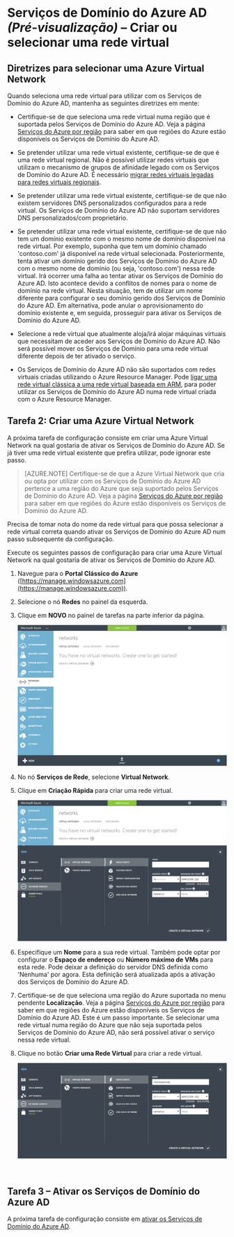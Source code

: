<properties
    pageTitle="Serviços de Domínio do Azure AD: Criar ou selecionar uma rede virtual | Microsoft Azure"
    description="Introdução aos Serviços de Domínio do Azure Active Directory (pré-visualização)"
    services="active-directory-ds"
    documentationCenter=""
    authors="mahesh-unnikrishnan"
    manager="stevenpo"
    editor="curtand"/>

<tags
    ms.service="active-directory-ds"
    ms.workload="identity"
    ms.tgt_pltfrm="na"
    ms.devlang="na"
    ms.topic="get-started-article"
    ms.date="04/25/2016"
    ms.author="maheshu"/>

# Serviços de Domínio do Azure AD *(Pré-visualização)* – Criar ou selecionar uma rede virtual

## Diretrizes para selecionar uma Azure Virtual Network
Quando seleciona uma rede virtual para utilizar com os Serviços de Domínio do Azure AD, mantenha as seguintes diretrizes em mente:

- Certifique-se de que seleciona uma rede virtual numa região que é suportada pelos Serviços de Domínio do Azure AD. Veja a página [Serviços do Azure por região](https://azure.microsoft.com/regions/#services/) para saber em que regiões do Azure estão disponíveis os Serviços de Domínio do Azure AD.

- Se pretender utilizar uma rede virtual existente, certifique-se de que é uma rede virtual regional. Não é possível utilizar redes virtuais que utilizam o mecanismo de grupos de afinidade legado com os Serviços de Domínio do Azure AD. É necessário [migrar redes virtuais legadas para redes virtuais regionais](../virtual-network/virtual-networks-migrate-to-regional-vnet.md).

- Se pretender utilizar uma rede virtual existente, certifique-se de que não existem servidores DNS personalizados configurados para a rede virtual. Os Serviços de Domínio do Azure AD não suportam servidores DNS personalizados/com proprietário.

- Se pretender utilizar uma rede virtual existente, certifique-se de que não tem um domínio existente com o mesmo nome de domínio disponível na rede virtual. Por exemplo, suponha que tem um domínio chamado 'contoso.com' já disponível na rede virtual selecionada. Posteriormente, tenta ativar um domínio gerido dos Serviços de Domínio do Azure AD com o mesmo nome de domínio (ou seja, 'contoso.com') nessa rede virtual. Irá ocorrer uma falha ao tentar ativar os Serviços de Domínio do Azure AD. Isto acontece devido a conflitos de nomes para o nome de domínio na rede virtual. Nesta situação, tem de utilizar um nome diferente para configurar o seu domínio gerido dos Serviços de Domínio do Azure AD. Em alternativa, pode anular o aprovisionamento do domínio existente e, em seguida, prosseguir para ativar os Serviços de Domínio do Azure AD.

- Selecione a rede virtual que atualmente aloja/irá alojar máquinas virtuais que necessitam de aceder aos Serviços de Domínio do Azure AD. Não será possível mover os Serviços de Domínio para uma rede virtual diferente depois de ter ativado o serviço.

- Os Serviços de Domínio do Azure AD não são suportados com redes virtuais criadas utilizando o Azure Resource Manager. Pode [ligar uma rede virtual clássica a uma rede virtual baseada em ARM](../vpn-gateway/virtual-networks-configure-vnet-to-vnet-connection.md), para poder utilizar os Serviços de Domínio do Azure AD numa rede virtual criada com o Azure Resource Manager.


## Tarefa 2: Criar uma Azure Virtual Network
A próxima tarefa de configuração consiste em criar uma Azure Virtual Network na qual gostaria de ativar os Serviços de Domínio do Azure AD. Se já tiver uma rede virtual existente que prefira utilizar, pode ignorar este passo.

> [AZURE.NOTE] Certifique-se de que a Azure Virtual Network que cria ou opta por utilizar com os Serviços de Domínio do Azure AD pertence a uma região do Azure que seja suportado pelos Serviços de Domínio do Azure AD. Veja a página [Serviços do Azure por região](https://azure.microsoft.com/regions/#services/) para saber em que regiões do Azure estão disponíveis os Serviços de Domínio do Azure AD.

Precisa de tomar nota do nome da rede virtual para que possa selecionar a rede virtual correta quando ativar os Serviços de Domínio do Azure AD num passo subsequente da configuração.

Execute os seguintes passos de configuração para criar uma Azure Virtual Network na qual gostaria de ativar os Serviços de Domínio do Azure AD.

1. Navegue para o **Portal Clássico do Azure** ([https://manage.windowsazure.com](https://manage.windowsazure.com)).

2. Selecione o nó **Redes** no painel da esquerda.

3. Clique em **NOVO** no painel de tarefas na parte inferior da página.

    ![Nó de redes virtuais](./media/active-directory-domain-services-getting-started/virtual-networks.png)

4. No nó **Serviços de Rede**, selecione **Virtual Network**.

5. Clique em **Criação Rápida** para criar uma rede virtual.

    ![Rede virtual – criação rápida](./media/active-directory-domain-services-getting-started/virtual-network-quickcreate.png)

6. Especifique um **Nome** para a sua rede virtual. Também pode optar por configurar o **Espaço de endereço** ou **Número máximo de VMs** para esta rede. Pode deixar a definição do servidor DNS definida como 'Nenhuma' por agora. Esta definição será atualizada após a ativação dos Serviços de Domínio do Azure AD.

7. Certifique-se de que seleciona uma região do Azure suportada no menu pendente **Localização**. Veja a página [Serviços do Azure por região](https://azure.microsoft.com/regions/#services/) para saber em que regiões do Azure estão disponíveis os Serviços de Domínio do Azure AD. Este é um passo importante. Se selecionar uma rede virtual numa região do Azure que não seja suportada pelos Serviços de Domínio do Azure AD, não será possível ativar o serviço nessa rede virtual.

8. Clique no botão **Criar uma Rede Virtual** para criar a rede virtual.

    ![Crie uma rede virtual para os Serviços de Domínio do Azure AD.](./media/active-directory-domain-services-getting-started/create-vnet.png)

<br>

## Tarefa 3 – Ativar os Serviços de Domínio do Azure AD
A próxima tarefa de configuração consiste em [ativar os Serviços de Domínio do Azure AD](active-directory-ds-getting-started-enableaadds.md).



<!--HONumber=Jun16_HO2-->



